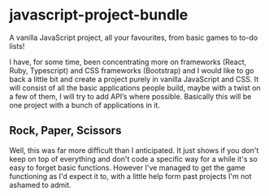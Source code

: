 # javascript-project-bundle

A vanilla JavaScript project, all your favourites, from basic games to to-do lists!

I have, for some time, been concentrating more on frameworks (React, Ruby, Typescript) and CSS frameworks (Bootstrap) and I would like to go back a little bit and create a project purely in vanilla JavaScript and CSS. It will consist of all the basic applications people build, maybe with a twist on a few of them, I will try to add API’s where possible. Basically this will be one project with a bunch of applications in it.

## Rock, Paper, Scissors

Well, this was far more difficult than I anticipated. It just shows if you don't keep on top of everything and don't code a specific way for a while it's so easy to forget basic functions. However I've managed to get the game functioning as I'd expect it to, with a little help form past projects I'm not ashamed to admit.
